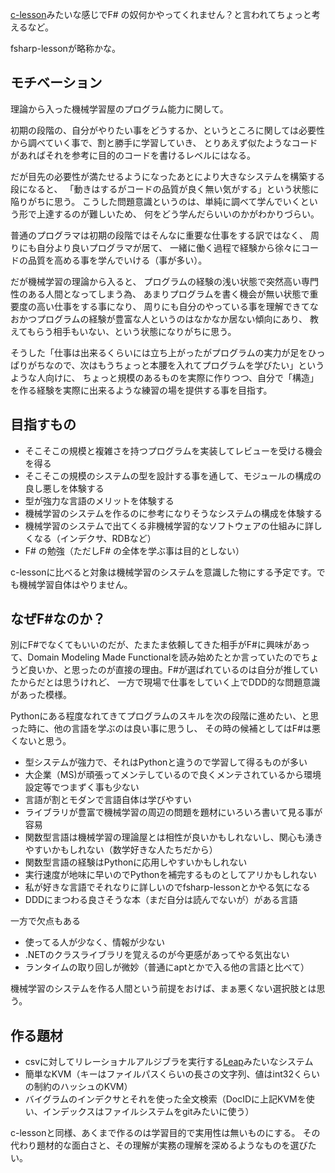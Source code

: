 [c-lesson](https://karino2.github.io/c-lesson/)みたいな感じでF# の奴何かやってくれません？と言われてちょっと考えるなど。

fsharp-lessonが略称かな。

## モチベーション

理論から入った機械学習屋のプログラム能力に関して。

初期の段階の、自分がやりたい事をどうするか、というところに関しては必要性から調べていく事で、割と勝手に学習していき、
とりあえず似たようなコードがあればそれを参考に目的のコードを書けるレベルにはなる。

だが目先の必要性が満たせるようになったあとにより大きなシステムを構築する段になると、
「動きはするがコードの品質が良く無い気がする」という状態に陥りがちに思う。
こうした問題意識というのは、単純に調べて学んでいくという形で上達するのが難しいため、
何をどう学んだらいいのかがわかりづらい。

普通のプログラマは初期の段階ではそんなに重要な仕事をする訳ではなく、
周りにも自分より良いプログラマが居て、
一緒に働く過程で経験から徐々にコードの品質を高める事を学んでいける（事が多い）。

だが機械学習の理論から入ると、
プログラムの経験の浅い状態で突然高い専門性のある人間となってしまう為、
あまりプログラムを書く機会が無い状態で重要度の高い仕事をする事になり、
周りにも自分のやっている事を理解できてなおかつプログラムの経験が豊富な人というのはなかなか居ない傾向にあり、
教えてもらう相手もいない、という状態になりがちに思う。

そうした「仕事は出来るくらいには立ち上がったがプログラムの実力が足をひっぱりがちなので、次はもうちょっと本腰を入れてプログラムを学びたい」というような人向けに、
ちょっと規模のあるものを実際に作りつつ、自分で「構造」を作る経験を実際に出来るような練習の場を提供する事を目指す。

## 目指すもの

- そこそこの規模と複雑さを持つプログラムを実装してレビューを受ける機会を得る
- そこそこの規模のシステムの型を設計する事を通して、モジュールの構成の良し悪しを体験する
- 型が強力な言語のメリットを体験する
- 機械学習のシステムを作るのに参考になりそうなシステムの構成を体験する
- 機械学習のシステムで出てくる非機械学習的なソフトウェアの仕組みに詳しくなる（インデクサ、RDBなど）
- F# の勉強（ただしF# の全体を学ぶ事は目的としない）

c-lessonに比べると対象は機械学習のシステムを意識した物にする予定です。でも機械学習自体はやりません。

## なぜF#なのか？

別にF#でなくてもいいのだが、たまたま依頼してきた相手がF#に興味があって、Domain Modeling Made Functionalを読み始めたとか言っていたのでちょうど良いか、と思ったのが直接の理由。F#が選ばれているのは自分が推していたからだとは思うけれど、
一方で現場で仕事をしていく上でDDD的な問題意識があった模様。

Pythonにある程度なれてきてプログラムのスキルを次の段階に進めたい、と思った時に、他の言語を学ぶのは良い事に思うし、
その時の候補としてはF#は悪くないと思う。

- 型システムが強力で、それはPythonと違うので学習して得るものが多い
- 大企業（MS)が頑張ってメンテしているので良くメンテされているから環境設定等でつまずく事も少ない
- 言語が割とモダンで言語自体は学びやすい
- ライブラリが豊富で機械学習の周辺の問題を題材にいろいろ書いて見る事が容易
- 関数型言語は機械学習の理論屋とは相性が良いかもしれないし、関心も湧きやすいかもしれない（数学好きな人たちだから）
- 関数型言語の経験はPythonに応用しやすいかもしれない
- 実行速度が地味に早いのでPythonを補完するものとしてアリかもしれない
- 私が好きな言語でそれなりに詳しいのでfsharp-lessonとかやる気になる
- DDDにまつわる良さそうな本（まだ自分は読んでないが）がある言語

一方で欠点もある

- 使ってる人が少なく、情報が少ない
- .NETのクラスライブラリを覚えるのが今更感があってやる気出ない
- ランタイムの取り回しが微妙（普通にaptとかで入る他の言語と比べて）

機械学習のシステムを作る人間という前提をおけば、まぁ悪くない選択肢とは思う。

## 作る題材

- csvに対してリレーショナルアルジブラを実行する[Leap](Leap.md)みたいなシステム
- 簡単なKVM（キーはファイルパスくらいの長さの文字列、値はint32くらいの制約のハッシュのKVM）
- バイグラムのインデクサとそれを使った全文検索（DocIDに上記KVMを使い、インデックスはファイルシステムをgitみたいに使う）

c-lessonと同様、あくまで作るのは学習目的で実用性は無いものにする。
その代わり題材的な面白さと、その理解が実務の理解を深めるようなものを選びたい。
